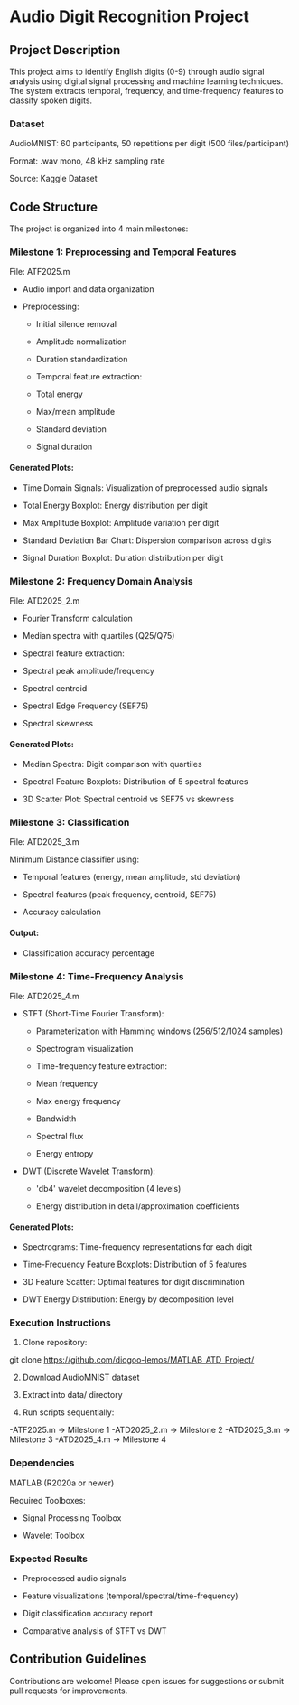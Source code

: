# Audio Digit Recognition Project
## Project Description
This project aims to identify English digits (0-9) through audio signal analysis using digital signal processing and machine learning techniques. The system extracts temporal, frequency, and time-frequency features to classify spoken digits.

### Dataset
AudioMNIST: 60 participants, 50 repetitions per digit (500 files/participant)

Format: .wav mono, 48 kHz sampling rate

Source: Kaggle Dataset

## Code Structure
The project is organized into 4 main milestones:


### Milestone 1: Preprocessing and Temporal Features
File: ATF2025.m

- Audio import and data organization

- Preprocessing:

  - Initial silence removal

  - Amplitude normalization

  - Duration standardization

  - Temporal feature extraction:

  - Total energy

  - Max/mean amplitude

  - Standard deviation

  - Signal duration

#### Generated Plots:

- Time Domain Signals: Visualization of preprocessed audio signals

- Total Energy Boxplot: Energy distribution per digit

- Max Amplitude Boxplot: Amplitude variation per digit

- Standard Deviation Bar Chart: Dispersion comparison across digits

- Signal Duration Boxplot: Duration distribution per digit


### Milestone 2: Frequency Domain Analysis
File: ATD2025_2.m

- Fourier Transform calculation

- Median spectra with quartiles (Q25/Q75)

- Spectral feature extraction:

- Spectral peak amplitude/frequency

- Spectral centroid

- Spectral Edge Frequency (SEF75)

- Spectral skewness

#### Generated Plots:

- Median Spectra: Digit comparison with quartiles

- Spectral Feature Boxplots: Distribution of 5 spectral features

- 3D Scatter Plot: Spectral centroid vs SEF75 vs skewness


### Milestone 3: Classification
File: ATD2025_3.m

Minimum Distance classifier using:

- Temporal features (energy, mean amplitude, std deviation)

- Spectral features (peak frequency, centroid, SEF75)

- Accuracy calculation

#### Output:

- Classification accuracy percentage


### Milestone 4: Time-Frequency Analysis
File: ATD2025_4.m

- STFT (Short-Time Fourier Transform):

  - Parameterization with Hamming windows (256/512/1024 samples)

  - Spectrogram visualization

  - Time-frequency feature extraction:

  - Mean frequency

  - Max energy frequency

  - Bandwidth

  - Spectral flux

  - Energy entropy

- DWT (Discrete Wavelet Transform):

  - 'db4' wavelet decomposition (4 levels)

  - Energy distribution in detail/approximation coefficients

#### Generated Plots:

- Spectrograms: Time-frequency representations for each digit

- Time-Frequency Feature Boxplots: Distribution of 5 features

- 3D Feature Scatter: Optimal features for digit discrimination

- DWT Energy Distribution: Energy by decomposition level

### Execution Instructions
1. Clone repository:

git clone https://github.com/diogoo-lemos/MATLAB_ATD_Project/

2. Download AudioMNIST dataset

3. Extract into data/ directory

4. Run scripts sequentially:

  -ATF2025.m    → Milestone 1
  -ATD2025_2.m  → Milestone 2
  -ATD2025_3.m  → Milestone 3
  -ATD2025_4.m  → Milestone 4

### Dependencies
MATLAB (R2020a or newer)

Required Toolboxes:

  - Signal Processing Toolbox

  - Wavelet Toolbox

### Expected Results
- Preprocessed audio signals

- Feature visualizations (temporal/spectral/time-frequency)

- Digit classification accuracy report

- Comparative analysis of STFT vs DWT

## Contribution Guidelines
Contributions are welcome! Please open issues for suggestions or submit pull requests for improvements.
